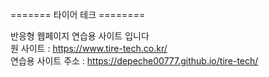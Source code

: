 =======    타이어 테크  ========

반응형 웹페이지 연습용 사이트 입니다 <br>
원 사이트 : https://www.tire-tech.co.kr/<br>
연습용 사이트 주소 : https://depeche00777.github.io/tire-tech/
